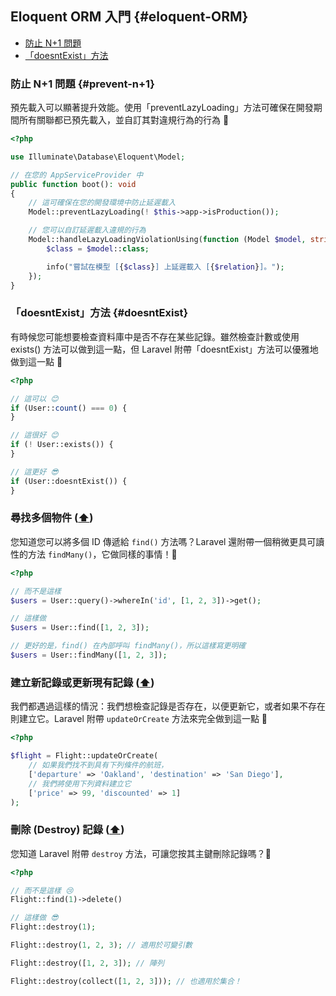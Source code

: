 ## Eloquent ORM 入門 {#eloquent-ORM}

- [防止 N+1 問題](#prevent-n+1)
- [「doesntExist」方法](#doesntExist)

### 防止 N+1 問題 {#prevent-n+1}

預先載入可以顯著提升效能。使用「preventLazyLoading」方法可確保在開發期間所有關聯都已預先載入，並自訂其對違規行為的行為 🚀

```php
<?php

use Illuminate\Database\Eloquent\Model;

// 在您的 AppServiceProvider 中
public function boot(): void
{
    // 這可確保在您的開發環境中防止延遲載入
    Model::preventLazyLoading(! $this->app->isProduction());

    // 您可以自訂延遲載入違規的行為
    Model::handleLazyLoadingViolationUsing(function (Model $model, string $relation) {
        $class = $model::class;

        info("嘗試在模型 [{$class}] 上延遲載入 [{$relation}]。");
    });
}
```

### 「doesntExist」方法 {#doesntExist}

有時候您可能想要檢查資料庫中是否不存在某些記錄。雖然檢查計數或使用 exists() 方法可以做到這一點，但 Laravel 附帶「doesntExist」方法可以優雅地做到這一點 🚀

```php
<?php

// 這可以 😊
if (User::count() === 0) {
}

// 這很好 😊
if (! User::exists()) {
}

// 這更好 😎
if (User::doesntExist()) {
}
```

### 尋找多個物件 ([⬆️](#eloquent--database-tips-cd-))

您知道您可以將多個 ID 傳遞給 `find()` 方法嗎？Laravel 還附帶一個稍微更具可讀性的方法 `findMany()`，它做同樣的事情！🚀

```php
<?php

// 而不是這樣
$users = User::query()->whereIn('id', [1, 2, 3])->get();

// 這樣做
$users = User::find([1, 2, 3]);

// 更好的是，find() 在內部呼叫 findMany()，所以這樣寫更明確
$users = User::findMany([1, 2, 3]);
```

### 建立新記錄或更新現有記錄 ([⬆️](#eloquent--database-tips-cd-))

我們都遇過這樣的情況：我們想檢查記錄是否存在，以便更新它，或者如果不存在則建立它。Laravel 附帶 `updateOrCreate` 方法來完全做到這一點 🚀

```php
<?php

$flight = Flight::updateOrCreate(
    // 如果我們找不到具有下列條件的航班，
    ['departure' => 'Oakland', 'destination' => 'San Diego'],
    // 我們將使用下列資料建立它
    ['price' => 99, 'discounted' => 1]
);
```

### 刪除 (Destroy) 記錄 ([⬆️](#eloquent--database-tips-cd-))

您知道 Laravel 附帶 `destroy` 方法，可讓您按其主鍵刪除記錄嗎？🚀

```php
<?php

// 而不是這樣 😢
Flight::find(1)->delete()

// 這樣做 😎
Flight::destroy(1);

Flight::destroy(1, 2, 3); // 適用於可變引數

Flight::destroy([1, 2, 3]); // 陣列

Flight::destroy(collect([1, 2, 3])); // 也適用於集合！
```
